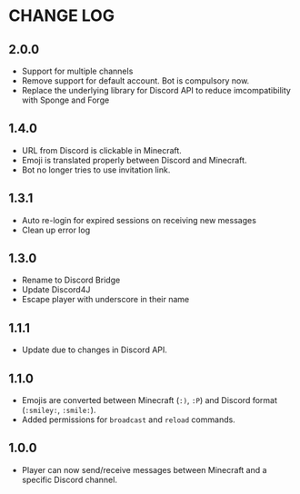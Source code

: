 # CHANGE LOG

## 2.0.0
- Support for multiple channels
- Remove support for default account. Bot is compulsory now.
- Replace the underlying library for Discord API to reduce imcompatibility with Sponge and Forge

## 1.4.0
- URL from Discord is clickable in Minecraft.
- Emoji is translated properly between Discord and Minecraft.
- Bot no longer tries to use invitation link.

## 1.3.1
- Auto re-login for expired sessions on receiving new messages
- Clean up error log

## 1.3.0
- Rename to Discord Bridge
- Update Discord4J
- Escape player with underscore in their name

## 1.1.1
- Update due to changes in Discord API.

## 1.1.0

- Emojis are converted between Minecraft (`:)`, `:P`) and Discord format (`:smiley:`, `:smile:`).
- Added permissions for `broadcast` and `reload` commands.

## 1.0.0

- Player can now send/receive messages between Minecraft and a specific Discord channel.
